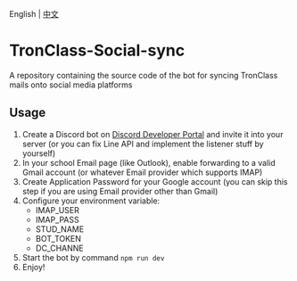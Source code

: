 English | [中文](https://github.com/WatchAndyTW/TronClass-Social-sync/blob/main/README_zh-TW.md)

# TronClass-Social-sync
A repository containing the source code of the bot for syncing TronClass mails onto social media platforms

## Usage
1. Create a Discord bot on [Discord Developer Portal](https://discord.dev) and invite it into your server (or you can fix Line API and implement the listener stuff by yourself)
2. In your school Email page (like Outlook), enable forwarding to a valid Gmail account (or whatever Email provider which supports IMAP)
3. Create Application Password for your Google account (you can skip this step if you are using Email provider other than Gmail)
4. Configure your environment variable:
   - IMAP_USER
   - IMAP_PASS
   - STUD_NAME
   - BOT_TOKEN
   - DC_CHANNE
5. Start the bot by command `npm run dev`
6. Enjoy!